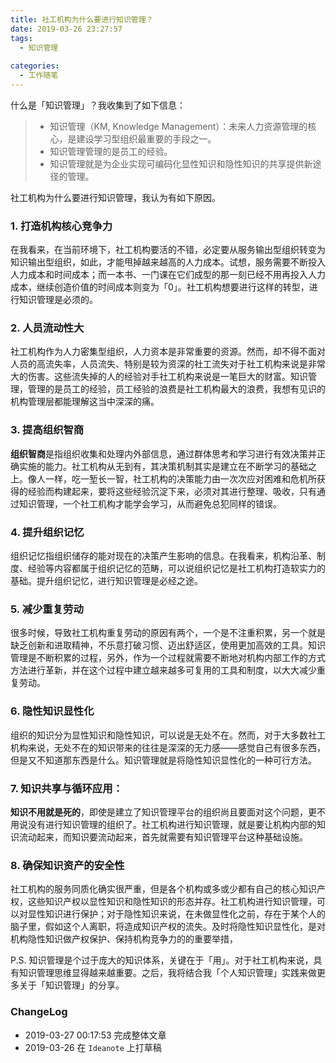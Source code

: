 ```yaml
---
title: 社工机构为什么要进行知识管理？
date: 2019-03-26 23:27:57
tags:
  - 知识管理
  
categories:
  - 工作随笔
---
```


<!--more-->

什么是「知识管理」？我收集到了如下信息：

> - 知识管理（KM, Knowledge Management）：未来人力资源管理的核心，是建设学习型组织最重要的手段之一。
> - 知识管理管理的是员工的经验。
> - 知识管理就是为企业实现可编码化显性知识和隐性知识的共享提供新途径的管理。

社工机构为什么要进行知识管理，我认为有如下原因。

### 1. 打造机构核心竞争力
在我看来，在当前环境下，社工机构要活的不错，必定要从服务输出型组织转变为知识输出型组织，如此，才能甩掉越来越高的人力成本。试想，服务需要不断投入人力成本和时间成本；而一本书、一门课在它们成型的那一刻已经不用再投入人力成本，继续创造价值的时间成本则变为「0」。社工机构想要进行这样的转型，进行知识管理是必须的。

### 2. 人员流动性大
社工机构作为人力密集型组织，人力资本是非常重要的资源。然而，却不得不面对人员的高流失率，人员流失、特别是较为资深的社工流失对于社工机构来说是非常大的伤害。这些流失掉的人的经验对手社工机构来说是一笔巨大的财富。知识管理，管理的是员工的经验，员工经验的浪费是社工机构最大的浪费，我想有见识的机构管理层都能理解这当中深深的痛。


### 3. 提高组织智商
**组织智商**是指组织收集和处理内外部信息，通过群体思考和学习进行有效决策并正确实施的能力。社工机构从无到有，其决策机制其实是建立在不断学习的基础之上。像人一样，吃一堑长一智，社工机构的决策能力由一次次应对困难和危机所获得的经验而构建起来，要将这些经验沉淀下来，必须对其进行整理、吸收，只有通过知识管理，一个社工机构才能学会学习，从而避免总犯同样的错误。

### 4. 提升组织记忆
组织记忆指组织储存的能对现在的决策产生影响的信息。在我看来，机构沿革、制度、经验等内容都属于组织记忆的范畴，可以说组织记忆是社工机构打造软实力的基础。提升组织记忆，进行知识管理是必经之途。

### 5. 减少重复劳动
很多时候，导致社工机构重复劳动的原因有两个，一个是不注重积累，另一个就是缺乏创新和进取精神，不乐意打破习惯、迈出舒适区，使用更加高效的工具。知识管理是不断积累的过程，另外，作为一个过程就需要不断地对机构内部工作的方式方法进行革新，并在这个过程中建立越来越多可复用的工具和制度，以大大减少重复劳动。

### 6. 隐性知识显性化
组织的知识分为显性知识和隐性知识，可以说是无处不在。然而，对于大多数社工机构来说，无处不在的知识带来的往往是深深的无力感——感觉自己有很多东西，但是又不知道那东西是什么。知识管理就是将隐性知识显性化的一种可行方法。


### 7. 知识共享与循环应用：
**知识不用就是死的**，即使是建立了知识管理平台的组织尚且要面对这个问题，更不用说没有进行知识管理的组织了。社工机构进行知识管理，就是要让机构内部的知识流动起来，而知识要流动起来，首先就需要有知识管理平台这种基础设施。

### 8. 确保知识资产的安全性
社工机构的服务同质化确实很严重，但是各个机构或多或少都有自己的核心知识产权，这些知识产权以显性知识和隐性知识的形态并存。社工机构进行知识管理，可以对显性知识进行保护；对于隐性知识来说，在未做显性化之前，存在于某个人的脑子里，假如这个人离职，将造成知识产权的流失。及时将隐性知识显性化，是对机构隐性知识做产权保护、保持机构竞争力的的重要举措，



P.S. 知识管理是个过于庞大的知识体系，关键在于「用」。对于社工机构来说，具有知识管理思维显得越来越重要。之后，我将结合我「个人知识管理」实践来做更多关于「知识管理」的分享。

### ChangeLog


- 2019-03-27 00:17:53 完成整体文章
- 2019-03-26 在 `Ideanote` 上打草稿
